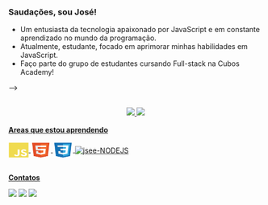 ### Saudações, sou José!

<ul>
  <li>Um entusiasta da tecnologia apaixonado por JavaScript e em constante aprendizado no mundo da programação.</li>
  <li>Atualmente, estudante, focado em aprimorar minhas habilidades em JavaScript.</li>
  <li>Faço parte do grupo de estudantes cursando Full-stack na Cubos Academy!</li>
</ul>

-->

<div align="center">
  <br/>
  <a href="https://github.com/jseelins">
  <img height="150em" src="https://github-readme-stats.vercel.app/api?username=jseelins&show_icons=true&theme=dracula&include_all_commits=true&count_private=true"/>
  <img height="150em" src="https://github-readme-stats.vercel.app/api/top-langs/?username=jseelins&layout=compact&langs_count=7&theme=dracula"/>
</div>
  <br> <strong>Areas que estou aprendendo</strong>
<div style="display: inline_block"><br>
  <img align="center" alt="jsee-Js" height="30" width="40" src="https://raw.githubusercontent.com/devicons/devicon/master/icons/javascript/javascript-plain.svg">
  <img align="center" alt="jsee-HTML" height="30" width="40" src="https://raw.githubusercontent.com/devicons/devicon/master/icons/html5/html5-original.svg">
  <img align="center" alt="jsee-CSS" height="30" width="40" src="https://raw.githubusercontent.com/devicons/devicon/master/icons/css3/css3-original.svg">
  <img align="center" alt="jsee-NODEJS" height="30" width="40" src="https://cdn.jsdelivr.net/gh/devicons/devicon/icons/nodejs/nodejs-plain.svg">

<br/> <strong>Contatos</strong>

<div> 
  
  <a href="https://www.instagram.com/cl_linss/" target="_blank"><img src="https://img.shields.io/badge/-Instagram-%23E4405F?style=for-the-badge&logo=instagram&logoColor=white" target="_blank"></a>
  <a href = "mailto:claudiolinns@gmail.com"><img src="https://img.shields.io/badge/-Gmail-%23333?style=for-the-badge&logo=gmail&logoColor=white" target="_blank"></a>
  <a href="https://www.linkedin.com/in/josé-lins-81466029a/" target=_blank><img src="https://img.shields.io/badge/-LinkedIn-%230077B5?style=for-the-badge&logo=linkedin&logoColor=white" target="_blank"></a> 
</div>
